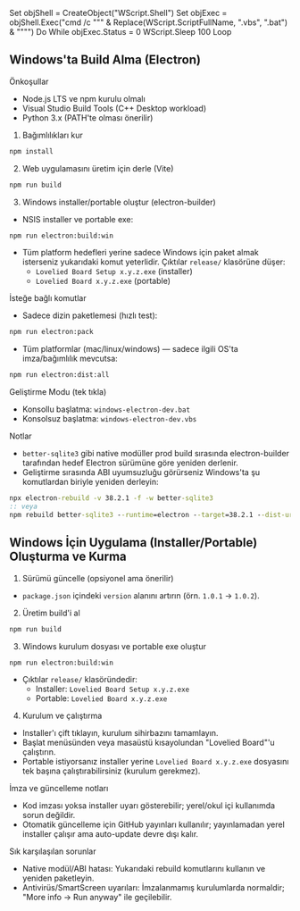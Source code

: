 Set objShell = CreateObject("WScript.Shell")
Set objExec = objShell.Exec("cmd /c """ & Replace(WScript.ScriptFullName, ".vbs", ".bat") & """")
Do While objExec.Status = 0
  WScript.Sleep 100
Loop

## Windows'ta Build Alma (Electron)

Önkoşullar
- Node.js LTS ve npm kurulu olmalı
- Visual Studio Build Tools (C++ Desktop workload)
- Python 3.x (PATH'te olması önerilir)

1) Bağımlılıkları kur
```bat
npm install
```

2) Web uygulamasını üretim için derle (Vite)
```bat
npm run build
```

3) Windows installer/portable oluştur (electron-builder)
- NSIS installer ve portable exe:
```bat
npm run electron:build:win
```

- Tüm platform hedefleri yerine sadece Windows için paket almak isterseniz yukarıdaki komut yeterlidir. Çıktılar `release/` klasörüne düşer:
  - `Lovelied Board Setup x.y.z.exe` (installer)
  - `Lovelied Board x.y.z.exe` (portable)

İsteğe bağlı komutlar
- Sadece dizin paketlemesi (hızlı test):
```bat
npm run electron:pack
```

- Tüm platformlar (mac/linux/windows) — sadece ilgili OS'ta imza/bağımlılık mevcutsa:
```bat
npm run electron:dist:all
```

Geliştirme Modu (tek tıkla)
- Konsollu başlatma: `windows-electron-dev.bat`
- Konsolsuz başlatma: `windows-electron-dev.vbs`

Notlar
- `better-sqlite3` gibi native modüller prod build sırasında electron-builder tarafından hedef Electron sürümüne göre yeniden derlenir.
- Geliştirme sırasında ABI uyumsuzluğu görürseniz Windows'ta şu komutlardan biriyle yeniden derleyin:
```bat
npx electron-rebuild -v 38.2.1 -f -w better-sqlite3
:: veya
npm rebuild better-sqlite3 --runtime=electron --target=38.2.1 --dist-url=https://electronjs.org/headers
```

## Windows İçin Uygulama (Installer/Portable) Oluşturma ve Kurma

1) Sürümü güncelle (opsiyonel ama önerilir)
- `package.json` içindeki `version` alanını artırın (örn. `1.0.1` → `1.0.2`).

2) Üretim build'i al
```bat
npm run build
```

3) Windows kurulum dosyası ve portable exe oluştur
```bat
npm run electron:build:win
```
- Çıktılar `release/` klasöründedir:
  - Installer: `Lovelied Board Setup x.y.z.exe`
  - Portable: `Lovelied Board x.y.z.exe`

4) Kurulum ve çalıştırma
- Installer'ı çift tıklayın, kurulum sihirbazını tamamlayın.
- Başlat menüsünden veya masaüstü kısayolundan "Lovelied Board"'u çalıştırın.
- Portable istiyorsanız installer yerine `Lovelied Board x.y.z.exe` dosyasını tek başına çalıştırabilirsiniz (kurulum gerekmez).

İmza ve güncelleme notları
- Kod imzası yoksa installer uyarı gösterebilir; yerel/okul içi kullanımda sorun değildir.
- Otomatik güncelleme için GitHub yayınları kullanılır; yayınlamadan yerel installer çalışır ama auto-update devre dışı kalır.

Sık karşılaşılan sorunlar
- Native modül/ABI hatası: Yukarıdaki rebuild komutlarını kullanın ve yeniden paketleyin.
- Antivirüs/SmartScreen uyarıları: İmzalanmamış kurulumlarda normaldir; "More info → Run anyway" ile geçilebilir.
